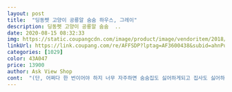 ```yaml
---
layout: post 
title:  "딩동펫 고양이 공룡알 숨숨 하우스, 그레이" 
description: 딩동펫 고양이 공룡알 숨숨  ..
date: 2020-08-15 08:32:33 
img: https://static.coupangcdn.com/image/product/image/vendoritem/2018/11/01/3807270357/45836efc-1d99-4c27-92a0-6f3e819dd9c1.jpg 
linkUrl: https://link.coupang.com/re/AFFSDP?lptag=AF3600438&subid=ahnPublicAsk&pageKey=108739142&itemId=329170270&vendorItemId=3807270357&traceid=V0-113-565b0f095c1c560a 
categories: [1029] 
color: 43A047 
price: 13900 
author: Ask View Shop 
cont:  "(단, 어쩌다 한 번이어야 하지 너무 자주하면 숨숨집도 싫어하게되고 집사도 싫어하게 되니 정말 이 약은 병원에서 처방 받은거라 무조건 먹어야 돼!!!할 경우에만 시도하세요ㅠㅠ)<br/>(아마 이부분은 다들 공감 하실 겁니다!!)<br/>(쿠션감을 원하시면 아이들이 잘사용하는 방석이나 담요를<br/>기타특성상 펠트재질이기에,극세사재질이기에<br/>기호성쿠팡로그가 생겨진 반투명 비닐포장지에 담겨진<br/>내구성일반적인 천,폴리,극세사하우스에 비하면 튼튼 합니다<br/>방석쿠션감쿠션감은 없는편이지만 극세사 천이라<br/>재질펠트재질이여서 껄끄러움을 느낄수도 있지만<br/>하우스 조립하실때 위쪽 지퍼를 살짝 옆으로 밀면<br/>향 (냄새)제가 받은 하우스는 새제품 냄새가<br/>1)바보인가봐요.<br/> 조립 20분 걸림<br/>2)방석 얇아요.<br/> 그렇지만 고양님은 좋아하셔요.<br/> 주인님이 잘 이용하신다면 쿠션 구태여 폭신하게 해드려야한다는 의무감을 느낄 필요는 없을 것 같아요.<br/><br/>3)털이 잘 붙어요.<br/> 입구쪽에 주인님들이 영역 표시하시느라<br/>4)복원력이 좋아요.<br/> 냥님들께서 올라가셔서 짜부러 졌는데 손으로 만지니깐 다시 복원이 되네요.<br/><br/>5)모녀간의 갈등의 씨앗이에요.<br/> 서로 사용하려고 해서<br/>결과적으로 미리 주문한 그때의 나자신 반은 잘했고 반은 못했다!!!!!!!!!<br/>구매 합니다.<br/>.<br/>하나라도 더 사주고싶은 마음에^^♡<br/>그래서 하우스에 부비거나 스크래치른 자주 합니다<br/>그리고 이 숨숨집의 단점을 말하자면... <br/><br/>그리고,쿠팡로그가 새겨진 반투명비닐포장지나<br/>극강의 주인님 필템 최애템 등극... <br/> 지금 제 방 올 시간인데 아니오시고 거실의 숨숨집에 거하시네요.<br/><br/>기호성테스트 필요없이 하우스안에 들어가<br/>냥이 특성상 어둡고 숨을 수 있는 공간을 좋아해서 들어가는걸 머리로는 이해하지만 저는 자꾸 보고싶고 친해지고 싶고 그런데... <br/>제가 귀찮게 해서 더 들어가는거겠지만... <br/>하루종일 안에서 자고... <br/>자고 있지 않아도 저 피해서 안에서 쉬는 느낌이라 집사는 서럽습니다ㅠㅠㅠㅠㅠㅠ<br/>늘 구팡에 들어와 우리아들들 용품들<br/>더 구매를 해야할것 같아 우선 이쁜냥이발이 새겨진<br/>돌리시면 금방 완성하실수 있습니다^^<br/>러그,카페트,패드등등 보관하실때<br/>무너지지 않았습니다<br/>부드럽고 느낌이 좋아 잘 사용하고 있습니다<br/>빈박스로 만든 그리고 방석으로 만든 숨숨집 몇개가 있지만<br/>손잡이 지퍼에 끼운다음 양쪽지퍼들을 안쪽으로 모으면서<br/>아가냥님들께 형아들 집을 점령하다보니 아무래도 한두개<br/>아래 또다른 지퍼가 있습니다.<br/>.<br/>그지퍼를 살짝 새워<br/>아이들 털이 잘 붙습니다<br/>아주 살짝났을뿐 바로 사용해도 이상없었습니다<br/>안에서 우당탕하더니 결국엔 새끼 고양님 차지가 되었네요.<br/><br/>앉자서 그루밍도 하고  단잠 자기도 할 만큼<br/>애기가 너무 들어가 있어요ㅠㅠㅋㅋㅋㅋㅋㅋ<br/>애기가 사냥 놀이 하다가도, 제가 질척대서 귀찮을 때도, 빗질이 싫어서 도망갈 때도, 약 먹기 싫어서 숨을 때도, 다 요 숨숨집으로 들어가버리네요 ㅋㅋㅋㅋㅋㅋㅋㅋㅋㅋ<br/>애기를 6개월쯤에 데려왔고 이제 7개월을 향해 열심히 달려가고 있는 랙돌 남자 아가인데 처음 왔을 때만해도 너무 큰걸 샀나... <br/>?싶었는데 하루가 다르게 길어져가는 모습을 지켜보니 애초에 여유롭게 사길 잘했다 싶습니당! 한 번씩 자는 모습을 보면 여전히 널널해서 성장 속도에 맞춰서 아주 잘 산 것 같습니다! 아직 성장 중이라 다 컸을 때도 몸이 숨겨져서 숨숨집의 역할을 할 수 있을지는 아직 모르겠지만... <br/>어쨌든 제가 리뷰를 쓰고 있는 이 순간에도 배까고 자는걸 보면 아주 아늑하고 편안한가 봅니다 ㅋㅋㅋㅋㅋㅋㅋ<br/>약 먹어야 되는데 또는 케어 받아야 하는게 싫어서 도망갈 때도 숨숨집을 코너로 몰아넣고 이불을 숨숨집 위로 같이 덮은 상태에서 위,아래 지퍼를 슬며시 분리해주면 애기 표정이 읭??네가 어떻게 여길??싶은 표정이 되는데 그때 후다닥 약이든 케어든 치고 빠지시면 됩니다.<br/><br/>여기까지는 감정적인 장점이었고 제품 자체의 장점을 꼽자면<br/>오히려 아이들이 좋아하는 재질 입니다.<br/>.<br/><br/>우리막둥이아들과,우리둘째아들이 침대위에서<br/>이삿짐 정리할때 사용하시면 요긴하실겁니다^^♡<br/>이상입니다.<br/><br/>잘한 점부터 말하자면... <br/><br/>장난치며 서로 번가라 가며 밟고 올라다녀도<br/>저희집 주인님 모셔오면서 낯선 환경에 똑 떨어져 스트레스 받을게 걱정되서 새집에 적응 잘하시길 바라는 마음으로 준비한 숨숨집입니다!<br/>저희집에는 캣타워를 비롯해 극세사,펠트,폴리하우스 몇개와<br/>적추합시닼ㅋㅋㅋ!!!<br/>제품 자체의 단점은 아직까지 느끼지 못했는데 사용하다가 단점이 발견되면 추가 후기 남기겠습니다)<br/>좋아 합니다ㅎㅎ<br/>지퍼로 분리할 수 있어서 관리하기가 편해요! 장모종이라 아무래도 털이 바닥에도 떨어져있고 공기 중에도 흩날리는데 숨숨집에도 겉,안할 거 없이 붙어있더라구요... <br/>(내장된 방석+개인적으로 따로 넣어준 담요는 진작에 사망^^)<br/>청소할 때 지퍼로 분리했다가 다시 합체하면 되서 개인적으로 마음에 들고 애기가 저 피해서 도망가고... <br/>ㅠㅠ<br/>털이 잔뜩 묻네요.<br/><br/>틈틈이 동글이로 밀어주시면 깨끗히 사용할수있습니다<br/>하나 더 구매해야할듯... <br/>.<br/><br/>하나하나씩 꼼꼼히 검색하면서 살피고 체크하면서<br/>하얀 똑닫이단추가 있는 포장비닐봉지는<br/>하우스를 방안으로 들여놓자마자 달려와<br/>하우스를 하나더 구매 하였습니다^^<br/>하우스방석 위에 또는 아래에 덧되어 사용 하시면 됩니다)<br/>" 
---
```

